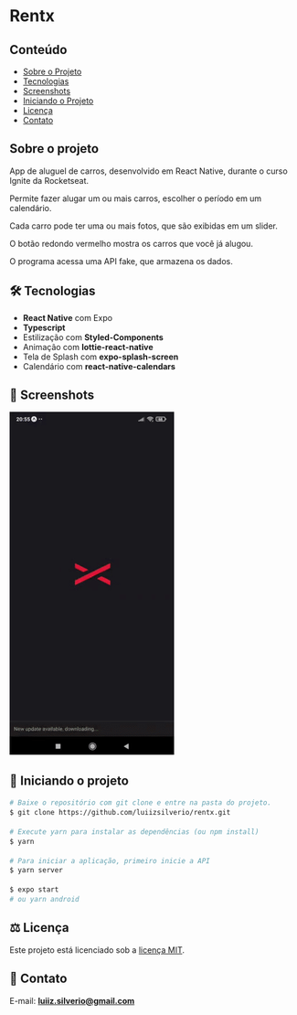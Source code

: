 # Rentx
## Conteúdo
* [Sobre o Projeto](#sobre-o-projeto)
* [Tecnologias](#hammer_and_wrench-tecnologias)
* [Screenshots](#camera_flash-screenshots)
* [Iniciando o Projeto](#car-iniciando-o-projeto)
* [Licença](#balance_scale-licença)
* [Contato](#email-contato)

## Sobre o projeto
<p>App de aluguel de carros, desenvolvido em React Native, durante o curso Ignite da Rocketseat.</p>
<p>Permite fazer alugar um ou mais carros, escolher o período em um calendário.</p>
<p>Cada carro pode ter uma ou mais fotos, que são exibidas em um slider.</p>
<p>O botão redondo vermelho mostra os carros que você já alugou.</p>
<p>O programa acessa uma API fake, que armazena os dados.</p>
  
## :hammer_and_wrench: Tecnologias
* __React Native__ com Expo
* __Typescript__
* Estilização com __Styled-Components__
* Animação com __lottie-react-native__
* Tela de Splash com __expo-splash-screen__
* Calendário com __react-native-calendars__

## :camera_flash: Screenshots
![](https://github.com/luiizsilverio/rentx/blob/main/assets/rentx.gif)

## :car: Iniciando o projeto
```bash
# Baixe o repositório com git clone e entre na pasta do projeto.
$ git clone https://github.com/luiizsilverio/rentx.git

# Execute yarn para instalar as dependências (ou npm install)
$ yarn

# Para iniciar a aplicação, primeiro inicie a API
$ yarn server

$ expo start
# ou yarn android
```

## :balance_scale: Licença
Este projeto está licenciado sob a [licença MIT](LICENSE).

## :email: Contato

E-mail: [**luiiz.silverio@gmail.com**](mailto:luiiz.silverio@gmail.com)
